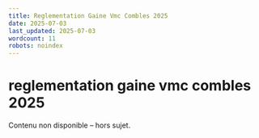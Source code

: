 ```yaml
---
title: Reglementation Gaine Vmc Combles 2025
date: 2025-07-03
last_updated: 2025-07-03
wordcount: 11
robots: noindex
---
```


# reglementation gaine vmc combles 2025

Contenu non disponible – hors sujet.